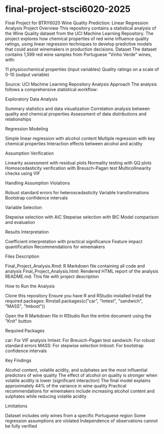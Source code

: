 # final-project-stsci6020-2025
Final Project for BTRY6020
Wine Quality Prediction: Linear Regression Analysis
Project Overview
This repository contains a statistical analysis of the Wine Quality dataset from the UCI Machine Learning Repository. The project explores how chemical properties of red wine influence quality ratings, using linear regression techniques to develop predictive models that could assist winemakers in production decisions.
Dataset
The dataset contains 1,599 red wine samples from Portuguese "Vinho Verde" wines, with:

11 physicochemical properties (input variables)
Quality ratings on a scale of 0-10 (output variable)

Source: UCI Machine Learning Repository
Analysis Approach
The analysis follows a comprehensive statistical workflow:

Exploratory Data Analysis

Summary statistics and data visualization
Correlation analysis between quality and chemical properties
Assessment of data distributions and relationships


Regression Modeling

Simple linear regression with alcohol content
Multiple regression with key chemical properties
Interaction effects between alcohol and acidity


Assumption Verification

Linearity assessment with residual plots
Normality testing with QQ plots
Homoscedasticity verification with Breusch-Pagan test
Multicollinearity checks using VIF


Handling Assumption Violations

Robust standard errors for heteroscedasticity
Variable transformations
Bootstrap confidence intervals


Variable Selection

Stepwise selection with AIC
Stepwise selection with BIC
Model comparison and evaluation


Results Interpretation

Coefficient interpretation with practical significance
Feature impact quantification
Recommendations for winemakers



Files Description

Final_Project_Analysis.Rmd: R Markdown file containing all code and analysis
Final_Project_Analysis.html: Rendered HTML report of the analysis
README.md: This file with project description

How to Run the Analysis

Clone this repository
Ensure you have R and RStudio installed
Install the required packages:
Rinstall.packages(c("car", "lmtest", "sandwich", "MASS", "lmboot"))

Open the R Markdown file in RStudio
Run the entire document using the "Knit" button

Required Packages

car: For VIF analysis
lmtest: For Breusch-Pagan test
sandwich: For robust standard errors
MASS: For stepwise selection
lmboot: For bootstrap confidence intervals

Key Findings

Alcohol content, volatile acidity, and sulphates are the most influential predictors of wine quality
The effect of alcohol on quality is stronger when volatile acidity is lower (significant interaction)
The final model explains approximately 44% of the variance in wine quality
Practical recommendations for winemakers include increasing alcohol content and sulphates while reducing volatile acidity

Limitations

Dataset includes only wines from a specific Portuguese region
Some regression assumptions are violated
Independence of observations cannot be fully verified
